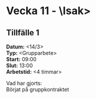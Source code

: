 # Vecka 11 - \Isak\>

## Tillfälle 1
**Datum:** 	\<14/3\>  
**Typ:** 	\<Grupparbete\>  
**Start:**	09:00  
**Slut:**	13:00  
**Arbetstid:**	\<4 timmar\>  

Vad har gjorts:  
Börjat på gruppkontraktet
